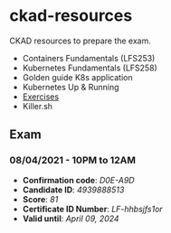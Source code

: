 # ckad-resources

CKAD resources to prepare the exam.

- Containers Fundamentals (LFS253)
- Kubernetes Fundamentals (LFS258)
- Golden guide K8s application
- Kubernetes Up & Running
- [Exercises](https://github.com/dgkanatsios/CKAD-exercises)
- Killer.sh

## Exam

### 08/04/2021 - 10PM to 12AM

- **Confirmation code**: *D0E-A9D*
- **Candidate ID**: *4939888513*
- **Score**: *81*
- **Certificate ID Number**: *LF-hhbsjfs1or*
- **Valid until**: *April 09, 2024*